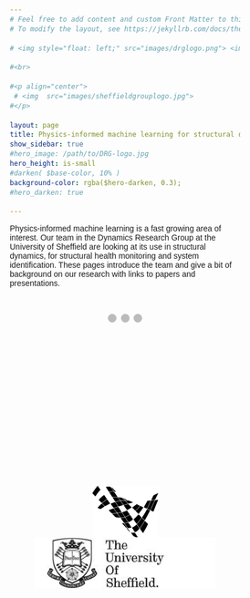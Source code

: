 ```yaml
---
# Feel free to add content and custom Front Matter to this file.
# To modify the layout, see https://jekyllrb.com/docs/themes/#overriding-theme-defaults

# <img style="float: left;" src="images/drglogo.png"> <img style="float: middle;" src="images/sheffieldlogo.jpg">

#<br>

#<p align="center">
 # <img  src="images/sheffieldgrouplogo.jpg">
#</p>

layout: page
title: Physics-informed machine learning for structural dynamics 
show_sidebar: true
#hero_image: /path/to/DRG-logo.jpg
hero_height: is-small
#darken( $base-color, 10% )
background-color: rgba($hero-darken, 0.3);
#hero_darken: true

---
```


Physics-informed machine learning is a fast growing area of interest. Our team in the Dynamics Research Group at the University of Sheffield are looking at its use in structural dynamics, for structural health monitoring and system identification. These pages introduce the team and give a bit of background on our research with links to papers and presentations. 

<br>

<!-- <p align="center">
<img  src="https://raw.githubusercontent.com/drg-greybox/drg-greybox.github.io/master/docs/images/elizabeth_cross_group.jpg">
</p> -->

<!-- <p align="center">
<img  src="images/surfaces.png">
<img  src="images/spectrum.png">
</p>  -->

<!-- <img  src="images/plane_resize.png"> -->

<!-- <img  src="images/wave.png"> -->

<html>
<head>
<meta name="viewport" content="width=device-width, initial-scale=1">
<style>
* {box-sizing: border-box;}
body {font-family: Ubuntu, sans-serif;}
.mySlides {display: none;}
img {vertical-align: middle;}
/* Slideshow container */
.slideshow-container {
  max-width: 350px;
  position: relative;
  margin: auto;
}
/* Caption text */
.text {
  color: #f2f2f2;
  font-size: 15px;
  padding: 8px 12px;
  position: absolute;
  bottom: 8px;
  width: 100%;
  text-align: center;
}
/* Number text (1/3 etc) */
.numbertext {
  color: #f2f2f2;
  font-size: 12px;
  padding: 8px 12px;
  position: absolute;
  top: 0;
}
/* The dots/bullets/indicators */
.dot {
  height: 15px;
  width: 15px;
  margin: 0 2px;
  background-color: #bbb;
  border-radius: 50%;
  display: inline-block;
  transition: background-color 0.6s ease;
}
.active {
  background-color: #717171;
}
/* Fading animation */
.fade {
  animation-name: fade;
  animation-duration: 1s;
}
@keyframes fade {
  from {opacity: .4} 
  to {opacity: 1}
}
/* On smaller screens, decrease text size */
@media only screen and (max-width: 300px) {
  .text {font-size: 11px}
}
</style>
</head>
<body>

<!-- <h2>Automatic Slideshow</h2> -->
<!-- <p>Change image every 2 seconds:</p> -->

<div class="slideshow-container">

<div class="mySlides fade">
  <!-- <div class="numbertext">1 / 3</div> -->
  <p align="center">
  <img src="images/spectrum.png">
  </p>
  <!-- <div class="text">test1</div> -->
</div>

<div class="mySlides fade">
  <!-- <div class="numbertext">2 / 3</div> -->
  <p align="center">
  <img src="images/wave.png">
  </p>
  <!-- <div class="text">test2</div> -->
</div>

<div class="mySlides fade">
  <!-- <div class="numbertext">3 / 3</div> -->
  <p align="center">
  <img src="images/plane.png">
  </p>
  <!-- <div class="text">test3</div> -->
</div>

</div>
<br>

<div style="text-align:center">
  <span class="dot"></span> 
  <span class="dot"></span> 
  <span class="dot"></span> 
</div>

<script>
let slideIndex = 0;
showSlides();

function showSlides() {
  let i;
  let slides = document.getElementsByClassName("mySlides");
  let dots = document.getElementsByClassName("dot");
  for (i = 0; i < slides.length; i++) {
    slides[i].style.display = "none";  
  }
  slideIndex++;
  if (slideIndex > slides.length) {slideIndex = 1}    
  for (i = 0; i < dots.length; i++) {
    dots[i].className = dots[i].className.replace(" active", "");
  }
  slides[slideIndex-1].style.display = "block";  
  dots[slideIndex-1].className += " active";
  setTimeout(showSlides, 5000); // Change image every 2 seconds
}
</script>

</body>
</html> 

<br><br><br><br><br><br><br><br><br><br><br><br><br><br><br><br>





<p align="center">
<img  src="images/drg-logo.png">
<img  src="images/sheffieldlogo.png">
</p> 

